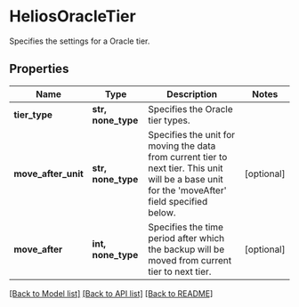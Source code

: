 # HeliosOracleTier

Specifies the settings for a Oracle tier.

## Properties
Name | Type | Description | Notes
------------ | ------------- | ------------- | -------------
**tier_type** | **str, none_type** | Specifies the Oracle tier types. | 
**move_after_unit** | **str, none_type** | Specifies the unit for moving the data from current tier to next tier. This unit will be a base unit for the &#39;moveAfter&#39; field specified below. | [optional] 
**move_after** | **int, none_type** | Specifies the time period after which the backup will be moved from current tier to next tier. | [optional] 

[[Back to Model list]](../README.md#documentation-for-models) [[Back to API list]](../README.md#documentation-for-api-endpoints) [[Back to README]](../README.md)


